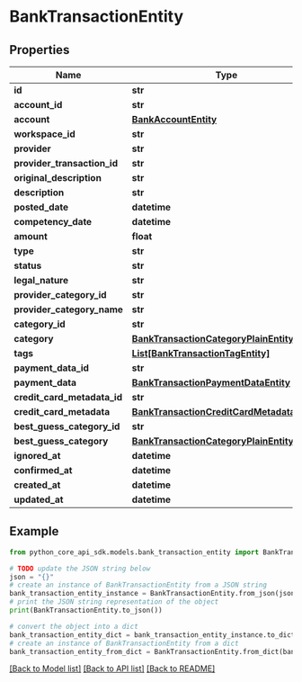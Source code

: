 # BankTransactionEntity


## Properties

Name | Type | Description | Notes
------------ | ------------- | ------------- | -------------
**id** | **str** |  | 
**account_id** | **str** |  | 
**account** | [**BankAccountEntity**](BankAccountEntity.md) |  | 
**workspace_id** | **str** |  | 
**provider** | **str** |  | 
**provider_transaction_id** | **str** |  | 
**original_description** | **str** |  | 
**description** | **str** |  | 
**posted_date** | **datetime** |  | 
**competency_date** | **datetime** |  | 
**amount** | **float** |  | 
**type** | **str** |  | 
**status** | **str** |  | 
**legal_nature** | **str** |  | 
**provider_category_id** | **str** |  | [optional] 
**provider_category_name** | **str** |  | [optional] 
**category_id** | **str** |  | [optional] 
**category** | [**BankTransactionCategoryPlainEntity**](BankTransactionCategoryPlainEntity.md) |  | [optional] 
**tags** | [**List[BankTransactionTagEntity]**](BankTransactionTagEntity.md) |  | 
**payment_data_id** | **str** |  | [optional] 
**payment_data** | [**BankTransactionPaymentDataEntity**](BankTransactionPaymentDataEntity.md) |  | [optional] 
**credit_card_metadata_id** | **str** |  | [optional] 
**credit_card_metadata** | [**BankTransactionCreditCardMetadataEntity**](BankTransactionCreditCardMetadataEntity.md) |  | [optional] 
**best_guess_category_id** | **str** |  | [optional] 
**best_guess_category** | [**BankTransactionCategoryPlainEntity**](BankTransactionCategoryPlainEntity.md) |  | [optional] 
**ignored_at** | **datetime** |  | [optional] 
**confirmed_at** | **datetime** |  | [optional] 
**created_at** | **datetime** |  | 
**updated_at** | **datetime** |  | 

## Example

```python
from python_core_api_sdk.models.bank_transaction_entity import BankTransactionEntity

# TODO update the JSON string below
json = "{}"
# create an instance of BankTransactionEntity from a JSON string
bank_transaction_entity_instance = BankTransactionEntity.from_json(json)
# print the JSON string representation of the object
print(BankTransactionEntity.to_json())

# convert the object into a dict
bank_transaction_entity_dict = bank_transaction_entity_instance.to_dict()
# create an instance of BankTransactionEntity from a dict
bank_transaction_entity_from_dict = BankTransactionEntity.from_dict(bank_transaction_entity_dict)
```
[[Back to Model list]](../README.md#documentation-for-models) [[Back to API list]](../README.md#documentation-for-api-endpoints) [[Back to README]](../README.md)


